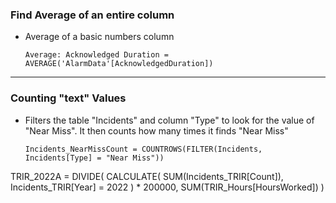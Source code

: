 ### Find Average of an entire column
  - Average of a basic numbers column
    ```
    Average: Acknowledged Duration = 
    AVERAGE('AlarmData'[AcknowledgedDuration])
    ```

***
### Counting "text" Values
  - Filters the table "Incidents" and column "Type" to look for the value of "Near Miss". It then counts how many times it finds "Near Miss"
    ```
    Incidents_NearMissCount = COUNTROWS(FILTER(Incidents, Incidents[Type] = "Near Miss"))
    ```

TRIR_2022A = 
DIVIDE(
    CALCULATE(
        SUM(Incidents_TRIR[Count]),
        Incidents_TRIR[Year] = 2022
    ) * 200000,
    SUM(TRIR_Hours[HoursWorked])
)
